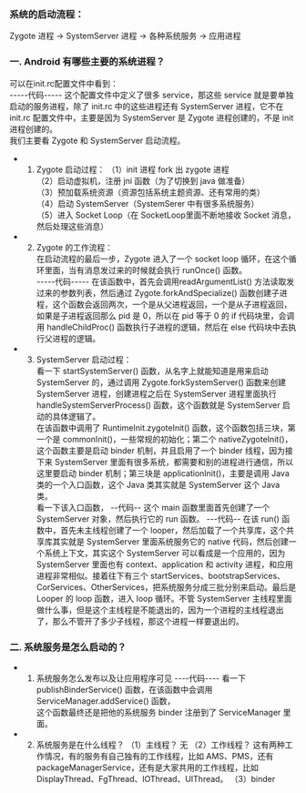 ### 系统的启动流程：
Zygote 进程 -> SystemServer 进程 -> 各种系统服务 -> 应用进程

### 一. Android 有哪些主要的系统进程？
可以在init.rc配置文件中看到：  
  -----代码-----
这个配置文件中定义了很多 service，那这些 service 就是要单独启动的服务进程，除了 init.rc 中的这些进程还有 SystemServer 进程，它不在 init.rc 配置文件中，主要是因为 SystemServer 是 Zygote 进程创建的，不是 init 进程创建的。  
我们主要看 Zygote 和 SystemServer 启动流程。  

* 1. Zygote 启动过程： 
（1）init 进程 fork 出 zygote 进程  
（2）启动虚拟机，注册 jni 函数（为了切换到 java 做准备）  
（3）预加载系统资源（资源包括系统主题资源、还有常用的类）  
（4）启动 SystemServer（SystemSerer 中有很多系统服务）  
（5）进入 Socket Loop（在 SocketLoop里面不断地接收 Socket 消息，然后处理这些消息）  

* 2. Zygote 的工作流程：  
在启动流程的最后一步，Zygote 进入了一个 socket loop 循环，在这个循环里面，当有消息发过来的时候就会执行 runOnce() 函数。  
-----代码-----
在该函数中，首先会调用readArgumentList() 方法读取发过来的参数列表，然后通过 Zygote.forkAndSpecialize() 函数创建子进程，这个函数会返回两次，一个是从父进程返回，一个是从子进程返回，如果是子进程返回那么 pid 是 0，所以在 pid 等于 0 的 if 代码块里，会调用 handleChildProc() 函数执行子进程的逻辑，然后在 else 代码块中去执行父进程的逻辑。  

* 3. SystemServer 启动过程：  
看一下 startSystemServer() 函数，从名字上就能知道是用来启动 SystemServer 的，通过调用 Zygote.forkSystemServer() 函数来创建 SystemServer 进程，创建进程之后在 SystemServer 进程里面执行 handleSystemServerProcess() 函数，这个函数就是 SystemServer 启动的具体逻辑了。  
在该函数中调用了 RuntimeInit.zygoteInit() 函数，这个函数包括三块，第一个是 commonInit()，一些常规的初始化；第二个 nativeZygoteInit()，这个函数主要是启动 binder 机制，并且启用了一个 binder 线程，因为接下来 SystemServer 里面有很多系统，都需要和别的进程进行通信，所以这里要启动 binder 机制；第三块是 applicationInit()，主要是调用 Java 类的一个入口函数，这个 Java 类其实就是 SystemServer 这个 Java 类。  
看一下该入口函数，
--代码--
这个 main 函数里面首先创建了一个 SystemServer 对象，然后执行它的 run 函数。
---代码--
在该 run() 函数中，首先未主线程创建了一个 looper，然后加载了一个共享库，这个共享库其实就是 SystemServer 里面系统服务它的 native 代码，然后创建一个系统上下文，其实这个 SystemServer 可以看成是一个应用的，因为 SystemServer 里面也有 context、application 和 activity 进程，和应用进程非常相似。接着往下有三个 startServices、bootstrapServices、CorServices、OtherServices，把系统服务分成三批分别来启动。最后是 Looper 的 loop 函数，进入 loop 循环。不管 SystemServer 主线程里面做什么事，但是这个主线程是不能退出的，因为一个进程的主线程退出了，那么不管开了多少子线程，那这个进程一样要退出的。

### 二. 系统服务是怎么启动的？
* 1. 系统服务怎么发布以及让应用程序可见 
----代码----
看一下 publishBinderService() 函数，在该函数中会调用 ServiceManager.addService() 函数，  
这个函数最终还是把他的系统服务 binder 注册到了 ServiceManager 里面。

* 2. 系统服务是在什么线程？
（1）主线程？
无
（2）工作线程？
这有两种工作情况，有的服务有自己独有的工作线程，比如 AMS、PMS，还有 packageManagerService，还有是大家共用的工作线程，比如 DisplayThread、FgThread、IOThread、UIThread。
（3）binder

